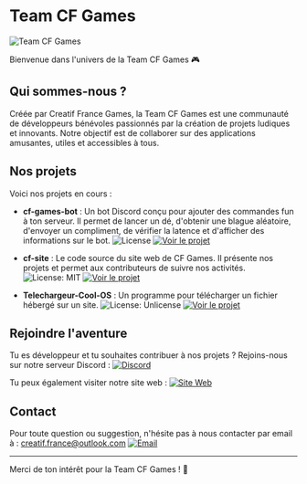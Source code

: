 # Team CF Games

![Team CF Games](https://avatars.githubusercontent.com/u/210268047?s=200&v=4)

Bienvenue dans l'univers de la Team CF Games 🎮

## Qui sommes-nous ?

Créée par Creatif France Games, la Team CF Games est une communauté de développeurs bénévoles passionnés par la création de projets ludiques et innovants. Notre objectif est de collaborer sur des applications amusantes, utiles et accessibles à tous.

## Nos projets

Voici nos projets en cours :

- **cf-games-bot** : Un bot Discord conçu pour ajouter des commandes fun à ton serveur. Il permet de lancer un dé, d'obtenir une blague aléatoire, d'envoyer un compliment, de vérifier la latence et d'afficher des informations sur le bot.
  ![License](https://img.shields.io/badge/license-CC%20BY-blue)
  [![Voir le projet](https://img.shields.io/badge/👉%20Voir_le_projet-181717?style=for-the-badge&logo=github)](https://github.com/Team-CF-Games/cf-games-bot)


- **cf-site** : Le code source du site web de CF Games. Il présente nos projets et permet aux contributeurs de suivre nos activités.
  ![License: MIT](https://img.shields.io/badge/License-MIT-yellow.svg)
  [![Voir le projet](https://img.shields.io/badge/👉%20Voir_le_projet-181717?style=for-the-badge&logo=github)](https://github.com/Team-CF-Games/cf-site)


- **Telechargeur-Cool-OS** : Un programme pour télécharger un fichier hébergé sur un site.
  ![License: Unlicense](https://img.shields.io/badge/license-Unlicense-blue.svg)
  [![Voir le projet](https://img.shields.io/badge/👉%20Voir_le_projet-181717?style=for-the-badge&logo=github)](https://github.com/Team-CF-Games/Telechargeur-Cool-OS)


## Rejoindre l'aventure

Tu es développeur et tu souhaites contribuer à nos projets ? Rejoins-nous sur notre serveur Discord : [![Discord](https://img.shields.io/badge/💬%20Rejoindre_le_serveur_Discord-5865F2?style=for-the-badge&logo=discord&logoColor=white)](https://discord.gg/Zzcb9j8BTJ)

Tu peux également visiter notre site web : [![Site Web](https://img.shields.io/badge/🌍%20Visiter_le_site-0A66C2?style=for-the-badge&logo=google-chrome&logoColor=white)](https://cfgames.fr.nf)


## Contact

Pour toute question ou suggestion, n'hésite pas à nous contacter par email à : creatif.france@outlook.com [![Email](https://img.shields.io/badge/📩%20Envoyer_un_mail-d14836?style=for-the-badge&logo=gmail&logoColor=white)](mailto:creatif.france@outlook.com)


---

Merci de ton intérêt pour la Team CF Games ! 🚀
